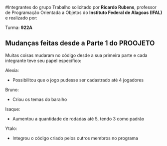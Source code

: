 #Integrantes do grupo
Trabalho solicitado por **Ricardo Rubens**, professor de Programação Orientada a Objetos do **Instituto Federal de Alagoas (IFAL)** e realizado por: 

Turma: **922A**

## Mudanças feitas desde a Parte 1 do PROOJETO
Muitas coisas mudaram no código desde a sua primeira parte e cada integrante teve seu papel específico:

Alexia:

- Possibilitou que o jogo pudesse ser cadastrado até 4 jogadores

Bruno:

- Criou os temas do baralho

Isaque:

- Aumentou a quantidade de rodadas até 5, tendo 3 como padrão

Ytalo:

- Integrou o código criado pelos outros membros no programa
